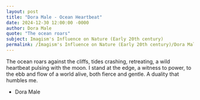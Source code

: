 ```yaml
---
layout: post
title: "Dora Male - Ocean Heartbeat"
date: 2024-12-30 12:00:00 -0000
author: Dora Male
quote: "The ocean roars"
subject: Imagism's Influence on Nature (Early 20th century)
permalink: /Imagism's Influence on Nature (Early 20th century)/Dora Male/Dora Male - Ocean Heartbeat
---
```


The ocean roars
against the cliffs,
tides crashing, retreating,
a wild heartbeat
pulsing with the moon.
I stand at the edge,
a witness to power,
to the ebb and flow
of a world alive,
both fierce and gentle.
A duality that humbles me.

- Dora Male
